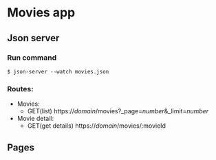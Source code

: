 # Movies app
## Json server
### Run command
    $ json-server --watch movies.json
### Routes:
- Movies:
    - GET(list) https://*domain*/movies?_page=*number*&_limit=*number*
- Movie detail:
    - GET(get details) https://*domain*/movies/:movieId

## Pages

